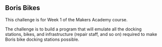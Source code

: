 ## Boris Bikes

This challenge is for Week 1 of the Makers Academy course.

The challenge is to build a program that will emulate all the docking stations, bikes, and infrastructure (repair staff, and so on) required to make Boris bike docking stations possible.
